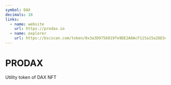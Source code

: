 ```yaml
---
symbol: DAX
decimals: 18
links:
  - name: website
    url: https://prodax.io
  - name: explorer
    url: https://bscscan.com/token/0x3a3D9756019fe9DE2A0AcF115a15a26D34FB2818
---
```


# PRODAX

Utility token of DAX NFT
